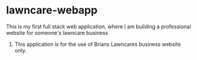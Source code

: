 # lawncare-webapp
This is my first full stack web application, where I am building a professional website for someone's lawncare business

1. This application is for the use of Brians Lawncares business website only. 

